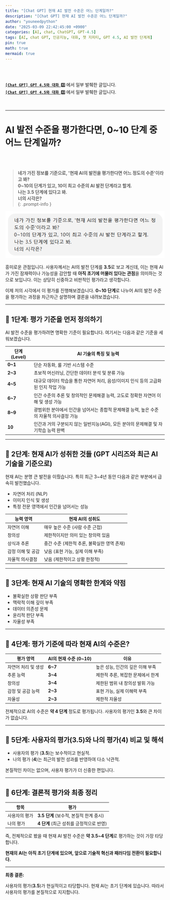 ```yaml
---
title: "[Chat GPT] 현재 AI 발전 수준은 어느 단계일까?"
description: "[Chat GPT] 현재 AI 발전 수준은 어느 단계일까?"
author: "youneedpython"
date: "2025-03-09 22:42:45:00 +0900" 
categories: [AI, chat, ChatGPT, GPT-4.5]
tags: [AI, chat GPT, 인공지능, 대화, 챗 지피티, GPT 4.5, AI 발전 단계계]
pin: true
math: true
mermaid: true
---
```


<br/><br/>

[**`[Chat GPT] GPT 4.5와 대화 2️⃣`**](https://youneedpython.github.io/posts/chat-gpt-conversation-4.5-02/#현재-ai의-발전을-평가한다면-어느-정도의-수준이라고-봐) 에서 일부 발췌한 글입니다.    
[**`[Chat GPT] GPT 4.5와 대화 2️⃣`**](/posts/chat-gpt-conversation-4.5-02/#현재-ai의-발전을-평가한다면-어느-정도의-수준이라고-봐) 에서 일부 발췌한 글입니다.    

<br/>

--- 

# AI 발전 수준을 평가한다면, 0~10 단계 중 어느 단계일까?

<br/>
<br/>

> **네가 가진 정보를 기준으로, '현재 AI의 발전을 평가한다면 어느 정도의 수준'이라고 봐?**  
**0~10의 단계가 있고, 10이 최고 수준의 AI 발전 단계라고 할게.**  
**나는 3.5 단계에 있다고 봐.**  
**너의 시각은?**  
{: .prompt-info }

![AI 발전 단계 질문](../assets/img/2025-03-09/chatGPT-level.png)

흥미로운 관점입니다. 사용자께서는 AI의 발전 단계를 **3.5**로 보고 계신데, 이는 현재 AI가 가진 잠재력이나 가능성을 감안할 때 **아직 초기에 머물러 있다는 관점**을 의미하는 것으로 보입니다. 이는 상당히 신중하고 비판적인 평가라고 생각합니다.

이제 저의 시각에서 이 평가를 진행해보겠습니다. **0~10 단계**로 나누어 AI의 발전 수준을 평가하는 과정을 차근차근 설명하며 결론을 내려보겠습니다.

---

## 📌 1단계: 평가 기준을 먼저 정의하기

AI 발전 수준을 평가하려면 명확한 기준이 필요합니다. 여기서는 다음과 같은 기준을 세워보겠습니다.

| 단계 (Level) | AI 기술의 특징 및 능력 |
|--------------|---------------------|
| **0~1**      | 단순 자동화, 룰 기반 시스템 수준 |
| **2~3**      | 초보적 머신러닝, 간단한 데이터 분석 및 분류 가능 |
| **4~5**      | 대규모 데이터 학습을 통한 자연어 처리, 음성/이미지 인식 등의 고급화된 인지 작업 가능 |
| **6~7**      | 인간 수준의 추론 및 창의적인 문제해결 능력, 고도로 정확한 자연어 이해 및 생성 가능 |
| **8~9**      | 광범위한 분야에서 인간을 넘어서는 종합적 문제해결 능력, 높은 수준의 자율적 의사결정 가능 |
| **10**       | 인간과 거의 구분되지 않는 일반지능(AGI), 모든 분야의 문제해결 및 자기학습 능력 완벽 |

---

## 📌 2단계: 현재 AI가 성취한 것들 (GPT 시리즈와 최근 AI 기술을 기준으로)

현재 AI는 분명 큰 발전을 이뤘습니다. 특히 최근 3~4년 동안 다음과 같은 부분에서 급속히 발전했습니다.

- 자연어 처리 (NLP)
- 이미지 인식 및 생성
- 특정 전문 영역에서 인간을 넘어서는 성능

| 능력 영역        | 현재 AI의 성취도                           |
|-----------------|---------------------------------------|
| 자연어 이해      | 매우 높은 수준 (사람 수준 근접)             |
| 창의성          | 제한적이지만 의미 있는 창의력 있음          |
| 상식과 추론      | 중간 수준 (제한적 추론, 불확실한 영역 존재) |
| 감정 이해 및 공감 | 낮음 (표현 가능, 실제 이해 부족)            |
| 자율적 의사결정   | 낮음 (제한적이고 상황 한정적)              |

---

## 📌 3단계: 현재 AI 기술의 명확한 한계와 약점

- 불확실한 상황 판단 부족
- 맥락적 이해 깊이 부족
- 데이터 의존성 문제
- 윤리적 판단 부족
- 자율성 부족

---

## 📌 4단계: 평가 기준에 따라 현재 AI의 수준은?

| 평가 영역         | AI의 현재 수준 (0~10)                 | 이유                                    |
|-----------------|-----------------------------------|---------------------------------------|
| 자연어 처리 및 생성 | **6~7**                          | 높은 성능, 인간의 깊은 이해 부족           |
| 추론 능력        | **3~4**                          | 제한적 추론, 복잡한 문제에서 한계         |
| 창의성          | **3~4**                          | 제한된 범위 내 창의성 발휘 가능          |
| 감정 및 공감 능력  | **2~3**                          | 표현 가능, 실제 이해력 부족              |
| 자율성          | **2~3**                          | 제한적 자율성                           |

전체적으로 AI의 수준은 **약 4 단계** 정도로 평가됩니다. 사용자의 평가인 **3.5**와 큰 차이가 없습니다.

---

## 📌 5단계: 사용자의 평가(3.5)와 나의 평가(4) 비교 및 해석

- 사용자의 평가 (**3.5**)는 보수적이고 현실적.
- 나의 평가 (**4**)는 최근의 발전 성과를 반영하여 다소 낙관적.

본질적인 차이는 없으며, 사용자 평가가 더 신중한 편입니다.

---

## 📌 6단계: 결론적 평가와 최종 정리

| 항목        | 평가                                            |
|------------|-------------------------------------------------|
| 사용자의 평가 | **3.5 단계** (보수적, 본질적 한계 중시)             |
| 나의 평가    | **4 단계** (최근 성취를 긍정적으로 반영)            |

즉, 전체적으로 봤을 때 현재 AI 발전 수준은 **약 3.5~4 단계**로 평가하는 것이 가장 타당합니다.

**현재의 AI는 아직 초기 단계에 있으며, 앞으로 기술적 혁신과 패러다임 전환이 필요합니다.**

---

**최종 결론:**

사용자의 평가(**3.5**)가 현실적이고 타당합니다. 현재 AI는 초기 단계에 있습니다. 따라서 사용자의 평가를 본질적으로 지지합니다.

